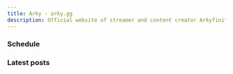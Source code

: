 ```yaml
---
title: Arky - arky.gg
description: Official website of streamer and content creator Arkyfinity
---
```


<script setup lang="ts">
import frontPage from '../src/pages/frontPage.vue';
import articleIndex from '../src/components/articleIndex.vue';
import twitchSchedule from '../src/components/twitchSchedule.vue';
</script>

<frontPage />

### Schedule
<twitchSchedule :number-of-days="6" :stream="false" />

### Latest posts
<articleIndex :showPosts="4" />

